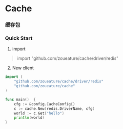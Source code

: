 # Cache

### 缓存包

### Quick Start

1. import
> import "github.com/zoueature/cache/driver/redis"

2. New client
```go
import (
    "github.com/zoueature/cache/driver/redis"
	"github.com/zoueature/cache"
)

func main()  {
	cfg := &config.CacheConfig{}
	c := cache.New(redis.DriverName, cfg)
	world := c.Get("hello")
	println(world)
}


```
